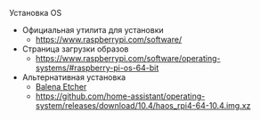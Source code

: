 Установка OS
- Официальная утилита для установки
	- https://www.raspberrypi.com/software/
- Страница загрузки образов
	- https://www.raspberrypi.com/software/operating-systems/#raspberry-pi-os-64-bit
- Альтернативная установка
	- [Balena Etcher](https://www.balena.io/etcher)
	- https://github.com/home-assistant/operating-system/releases/download/10.4/haos_rpi4-64-10.4.img.xz


